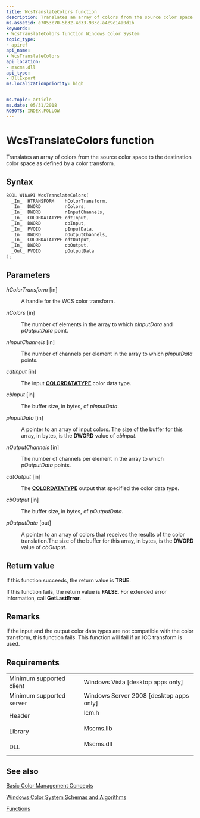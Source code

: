 ```yaml
---
title: WcsTranslateColors function
description: Translates an array of colors from the source color space to the destination color space as defined by a color transform.
ms.assetid: e7053c70-5b32-4d33-983c-a4c9c14a0d1b
keywords:
- WcsTranslateColors function Windows Color System
topic_type:
- apiref
api_name:
- WcsTranslateColors
api_location:
- mscms.dll
api_type:
- DllExport
ms.localizationpriority: high


ms.topic: article
ms.date: 05/31/2018
ROBOTS: INDEX,FOLLOW
---
```


# WcsTranslateColors function

Translates an array of colors from the source color space to the destination color space as defined by a color transform.

## Syntax


```C++
BOOL WINAPI WcsTranslateColors(
  _In_  HTRANSFORM    hColorTransform,
  _In_  DWORD         nColors,
  _In_  DWORD         nInputChannels,
  _In_  COLORDATATYPE cdtInput,
  _In_  DWORD         cbInput,
  _In_  PVOID         pInputData,
  _In_  DWORD         nOutputChannels,
  _In_  COLORDATATYPE cdtOutput,
  _In_  DWORD         cbOutput,
  _Out_ PVOID         pOutputData
);
```



## Parameters

<dl> <dt>

*hColorTransform* \[in\]
</dt> <dd>

A handle for the WCS color transform.

</dd> <dt>

*nColors* \[in\]
</dt> <dd>

The number of elements in the array to which *pInputData* and *pOutputData* point.

</dd> <dt>

*nInputChannels* \[in\]
</dt> <dd>

The number of channels per element in the array to which *pInputData* points.

</dd> <dt>

*cdtInput* \[in\]
</dt> <dd>

The input [**COLORDATATYPE**](/windows/win32/api/icm/ne-icm-colordatatype) color data type.

</dd> <dt>

*cbInput* \[in\]
</dt> <dd>

The buffer size, in bytes, of *pInputData*.

</dd> <dt>

*pInputData* \[in\]
</dt> <dd>

A pointer to an array of input colors. The size of the buffer for this array, in bytes, is the **DWORD** value of *cbInput*.

</dd> <dt>

*nOutputChannels* \[in\]
</dt> <dd>

The number of channels per element in the array to which *pOutputData* points.

</dd> <dt>

*cdtOutput* \[in\]
</dt> <dd>

The [**COLORDATATYPE**](/windows/win32/api/icm/ne-icm-colordatatype) output that specified the color data type.

</dd> <dt>

*cbOutput* \[in\]
</dt> <dd>

The buffer size, in bytes, of *pOutputData*.

</dd> <dt>

*pOutputData* \[out\]
</dt> <dd>

A pointer to an array of colors that receives the results of the color translation.The size of the buffer for this array, in bytes, is the **DWORD** value of *cbOutput*.

</dd> </dl>

## Return value

If this function succeeds, the return value is **TRUE**.

If this function fails, the return value is **FALSE**. For extended error information, call **GetLastError**.

## Remarks

If the input and the output color data types are not compatible with the color transform, this function fails. This function will fail if an ICC transform is used.

## Requirements



|                                     |                                                                                      |
|-------------------------------------|--------------------------------------------------------------------------------------|
| Minimum supported client<br/> | Windows Vista \[desktop apps only\]<br/>                                       |
| Minimum supported server<br/> | Windows Server 2008 \[desktop apps only\]<br/>                                 |
| Header<br/>                   | <dl> <dt>Icm.h</dt> </dl>     |
| Library<br/>                  | <dl> <dt>Mscms.lib</dt> </dl> |
| DLL<br/>                      | <dl> <dt>Mscms.dll</dt> </dl> |



## See also

<dl> <dt>

[Basic Color Management Concepts](basic-color-management-concepts.md)
</dt> <dt>

[Windows Color System Schemas and Algorithms](windows-color-system-schemas-and-algorithms.md)
</dt> <dt>

[Functions](functions.md)
</dt> </dl>

 

 





